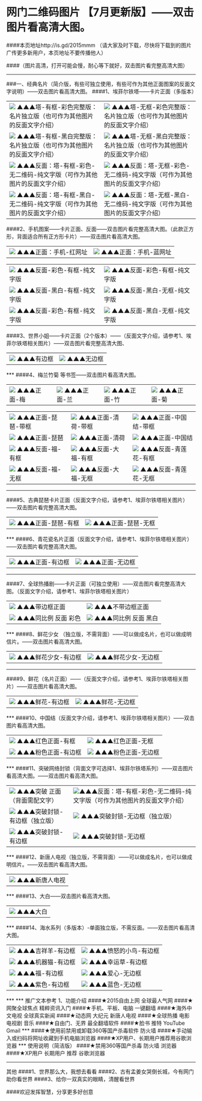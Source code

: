 # 网门二维码图片 【7月更新版】——双击图片看高清大图。
####本页地址http://is.gd/2015mmm  （请大家及时下载，尽快将下载到的图片广传更多新用户，本页地址不要传播他人）

####（图片高清，打开可能会慢，耐心等下就好，双击图片看完整高清大图）
***
###一、经典名片（简介版，有些可独立使用，有些可作为其他正面图案的反面文字说明）——双击图片看高清大图。
####1、埃菲尔铁塔——卡片正面（多版本）
<table>
<tr>
<td><img src="http://7xk4yy.com1.z0.glb.clouddn.com/埃菲尔塔 完整 彩色版 有框 有图标.jpg""  <tr> ▲▲▲塔-有框-彩色完整版：名片独立版（也可作为其他图片的反面文字介绍）
<td><img src="http://7xk4yy.com1.z0.glb.clouddn.com/埃菲尔塔 完整 彩色版 无框 有图标.jpg""  <tr> ▲▲▲塔-无框-彩色完整版：名片独立版（也可作为其他图片的反面文字介绍）
</tr>
<tr>
<td><img src="http://7xk4yy.com1.z0.glb.clouddn.com/埃菲尔塔 完整 黑白 有框 有图标.jpg""  <tr> ▲▲▲塔-有框-黑白完整版：名片独立版（也可作为其他图片的反面文字介绍）
<td><img src="http://7xk4yy.com1.z0.glb.clouddn.com/埃菲尔塔 完整 黑白 无框 有图标.jpg""  <tr> ▲▲▲塔-无框-黑白完整版：名片独立版（也可作为其他图片的反面文字介绍）
</tr>
<tr>
<td><img src="http://7xk4yy.com1.z0.glb.clouddn.com/背面 文字 彩色 有框.jpg"  <tr> ▲▲▲反面：塔-有框-彩色-无二维码-纯文字版（可作为其他图片的反面文字介绍）
<td><img src="http://7xk4yy.com1.z0.glb.clouddn.com/背面 长方形 文字 彩色 无框.jpg"  <tr> ▲▲▲反面：塔-无框-彩色-无二维码-纯文字版（可作为其他图片的反面文字介绍）
</tr>
<tr>
<td><img src="http://7xk4yy.com1.z0.glb.clouddn.com/反面 文字 有框 黑白.jpg"  <tr> ▲▲▲反面：塔-有框-黑白-无二维码-纯文字版（可作为其他图片的反面文字介绍）
<td><img src="http://7xk4yy.com1.z0.glb.clouddn.com/背面 长方形 文字 黑白 无框.jpg"  <tr> ▲▲▲反面：塔-无框-黑白-无二维码-纯文字版（可作为其他图片的反面文字介绍）
</table>
####2、手机图案——卡片正面、反面——双击图片看完整高清大图。（此款正方形，背面适合所有正方形卡片）——双击图片看高清大图。
<table>
<tr>
<td><img src="http://7xk4yy.com1.z0.glb.clouddn.com/手机-有边框.jpg""  <tr> ▲▲▲正面：手机-红网址
<td><img src="http://7xk4yy.com1.z0.glb.clouddn.com/手机 有框 蓝字.jpg""  <tr> ▲▲▲正面：手机-蓝网址
</table>
<table>
<tr>
<td><img src="http://7xk4yy.com1.z0.glb.clouddn.com/手机 有框.jpg""  <tr> ▲▲▲反面-彩色-有框-纯文字版
<td><img src="http://7xk4yy.com1.z0.glb.clouddn.com/手机 背面无框.jpg""  <tr> ▲▲▲反面-彩色-有框-纯文字版
</tr>
<tr>
<td><img src="http://7xk4yy.com1.z0.glb.clouddn.com/手机 反面 黑白 有框.jpg""  <tr> ▲▲▲反面-黑白-有框-纯文字版
<td><img src="http://7xk4yy.com1.z0.glb.clouddn.com/手机 黑白 无框.jpg""  <tr> ▲▲▲反面-黑白-无框-纯文字版
</tr>
<tr>
<td><img src="http://7xk4yy.com1.z0.glb.clouddn.com/正方形 背面 有框.jpg""  <tr> ▲▲▲反面-彩色-有框-纯文字版
<td><img src="http://7xk4yy.com1.z0.glb.clouddn.com/背面 正方形 无框.jpg""  <tr> ▲▲▲反面-黑白-无框-纯文字版
</table>
####3、世界小姐——卡片正面（2个版本）——（反面文字介绍，请参考1、埃菲尔铁塔相关图片）——双击图片看完整高清大图、
<table>
<td><img src="http://7xk4yy.com1.z0.glb.clouddn.com/世界小姐 有框.jpg"  <tr>  
▲▲▲有边框
<td><img src="http://7xk4yy.com1.z0.glb.clouddn.com/世界小姐.jpg"  <tr>  
▲▲▲无边框
</table>
***
####4、梅兰竹菊 等书签——双击图片看高清大图。
<table>

<td><img src="http://7xk4yy.com1.z0.glb.clouddn.com/书签 梅.jpg"  <tr> ▲▲▲正面-梅
<td><img src="http://7xk4yy.com1.z0.glb.clouddn.com/书签 兰.jpg"  <tr> ▲▲▲正面-兰
<td><img src="http://7xk4yy.com1.z0.glb.clouddn.com/书签 竹.jpg"  <tr> ▲▲▲正面-竹
<td><img src="http://7xk4yy.com1.z0.glb.clouddn.com/书签 菊.jpg"  <tr> ▲▲▲正面-菊
</table>
<table>
<td><img src="http://7xk4yy.com1.z0.glb.clouddn.com/书签 琵琶_带框.jpg"  <tr> ▲▲▲正面-琵琶-带框
<td><img src="http://7xk4yy.com1.z0.glb.clouddn.com/书签 雅荷_边框.jpg"  <tr> ▲▲▲正面-清荷-带框
<td><img src="http://7xk4yy.com1.z0.glb.clouddn.com/书签 中国结_边框.jpg"  <tr> ▲▲▲正面-中国结-带框
</tr>
<tr>
<td><img src="http://7xk4yy.com1.z0.glb.clouddn.com/书签 琵琶.jpg"  <tr> ▲▲▲正面-琵琶
<td><img src="http://7xk4yy.com1.z0.glb.clouddn.com/书签 雅荷.jpg"  <tr> ▲▲▲正面-清荷
<td><img src="http://7xk4yy.com1.z0.glb.clouddn.com/书签 中国结.jpg"  <tr> ▲▲▲正面-中国结
</tr>
<tr>
<td><img src="http://7xk4yy.com1.z0.glb.clouddn.com/书签 反面 福_有框.jpg"  <tr> ▲▲▲反面-福-有框
<td><img src="http://7xk4yy.com1.z0.glb.clouddn.com/书签 反面2_框.jpg"  <tr> ▲▲▲反面-大福-有框
<td><img src="http://7xk4yy.com1.z0.glb.clouddn.com/书签 背后 花_框.jpg"  <tr> ▲▲▲反面-青莲花-有框
</tr>
<tr>
<td><img src="http://7xk4yy.com1.z0.glb.clouddn.com/书签 反面 福.jpg"  <tr> ▲▲▲反面-福-无框
<td><img src="http://7xk4yy.com1.z0.glb.clouddn.com/书签 反面2.jpg"  <tr> ▲▲▲反面-大福-无框
<td><img src="http://7xk4yy.com1.z0.glb.clouddn.com/书签 背后 花.jpg"  <tr> ▲▲▲反面-青莲花-无框
</table>

***
####5、古典琵琶卡片正面（反面文字介绍，请参考1、埃菲尔铁塔相关图片）——双击图片看完整高清大图。
<table>
<td><img src="http://7xk4yy.com1.z0.glb.clouddn.com/琵琶-有框-灰字.jpg"  <tr> ▲▲▲正面-琵琶-有框
<td><img src="http://7xk4yy.com1.z0.glb.clouddn.com/琵琶-无框-灰字.jpg"  <tr> ▲▲▲正面-琵琶-无框
</table>
***
####6、青花瓷名片正面（反面文字介绍，请参考1、埃菲尔铁塔相关图片）——双击图片看完整高清大图。
<table>
<td><img src="http://7xk4yy.com1.z0.glb.clouddn.com/青花 有边框.jpg.jpg"  <tr>  
▲▲▲正面-有边框
<td><img src="http://7xk4yy.com1.z0.glb.clouddn.com/青花 无边框.jpg"  <tr>  
▲▲▲正面-无边框
</table>

***
####7、全球热播剧——卡片正面（可独立使用）——双击图片看完整高清大图。（反面文字介绍，请参考1、埃菲尔铁塔相关图片）
<table>
<td><img src="http://7xk4yy.com1.z0.glb.clouddn.com/大裤衩A6相片纸打印尺寸图有框.jpg"  <tr> ▲▲▲带边框正面
<td><img src="http://7xk4yy.com1.z0.glb.clouddn.com/大裤衩A6相片纸打印尺寸图_无框.jpg"  <tr> ▲▲▲不带边框正面
</tr>
<tr>
<td><img src="http://7xjqth.com1.z0.glb.clouddn.com/大裤衩 反面 无框 彩色.jpg"  <tr> ▲▲▲同比例 反面 彩色
<td><img src="http://7xjqth.com1.z0.glb.clouddn.com/大裤衩 反面 黑白.png"  <tr> ▲▲▲同比例 反面 黑白
</table>
***
####8、鲜花少女 （独立版，不需背面）——可以做成名片，也可以做成明信片。——双击图片看高清大图。
<table>
<td><img src="http://7xk4yy.com1.z0.glb.clouddn.com/新花仙子 有框.jpg"  <tr> ▲▲▲鲜花少女-有边框
<td><img src="http://7xk4yy.com1.z0.glb.clouddn.com/新花仙子 无框.jpg"  <tr> ▲▲▲鲜花少女-无边框
</table>

***
####9、鲜花（名片正面）——（反面文字介绍，请参考1、埃菲尔铁塔相关图片）——双击图片看高清大图。
<table>
<td><img src="http://7xk4yy.com1.z0.glb.clouddn.com/鲜花-有框.jpg"  <tr> ▲▲▲鲜花-有边框
<td><img src="http://7xk4yy.com1.z0.glb.clouddn.com/鲜花-无框.jpg"  <tr> ▲▲▲鲜花-无边框
</table>
***
####10、中国结（反面文字介绍，请参考1、埃菲尔铁塔相关图片）——双击图片看高清大图。
<table>
<td><img src="http://7xk4yy.com1.z0.glb.clouddn.com/中国结 白色-有框.jpg"  <tr> ▲▲▲红色正面-有框
<td><img src="http://7xk4yy.com1.z0.glb.clouddn.com/中国结 白色-无框.jpg"  <tr> ▲▲▲红色正面-无框
</tr>
<tr>
<td><img src="http://7xk4yy.com1.z0.glb.clouddn.com/中国结 粉色-有框.jpg"  <tr> ▲▲▲粉色正面-有边框
<td><img src="http://7xk4yy.com1.z0.glb.clouddn.com/中国结 粉色-无框.jpg"  <tr> ▲▲▲粉色正面-无边框
</table>
***
####11、突破网络封锁（背面文字可选择1、埃菲尔铁塔系列）——双击图片看高清大图。——双击图片看高清大图。
<table>
<td><img src="http://7xk4yy.com1.z0.glb.clouddn.com/突破 封锁 正面.jpg"  <tr> ▲▲▲突破 正面（背面需配文字） 
<td><img src="http://7xk4yy.com1.z0.glb.clouddn.com/埃菲尔塔 完整 彩色版 有框 有图标.jpg"  <tr>▲▲▲反面：塔-有框-彩色-无二维码-纯文字版（可作为其他图片的反面文字介绍）
</tr>
<tr>
<td><img src="http://7xk4yy.com1.z0.glb.clouddn.com/新突破 有框.jpg"  <tr> ▲▲▲突破封锁-有边框（独立版）
<td><img src="http://7xk4yy.com1.z0.glb.clouddn.com/新突破 无框.jpg"  <tr> ▲▲▲突破封锁-无边框（独立版）
</tr>
<tr>
<td><img src="http://7xk4yy.com1.z0.glb.clouddn.com/新突破 有框_黑白.jpg"  <tr> ▲▲▲突破封锁-有边框
<td><img src="http://7xk4yy.com1.z0.glb.clouddn.com/新突破 无框_黑白.jpg"  <tr> ▲▲▲突破封锁-无边框
</table>
***
####12、新唐人电视（独立版，不需背面）——可以做成名片，也可以做成明信片。——双击图片看高清大图。
<table>
<td><img src="http://7xk4yy.com1.z0.glb.clouddn.com/新唐人电视_扫码_标准版.jpg"  <tr> ▲▲▲新唐人电视
</table>
***
####13、大白——双击图片看高清大图。
<table>
<td><img src="http://7xjqth.com1.z0.glb.clouddn.com/大白_完整版.jpg"  <tr> ▲▲▲大白
</table>
***
####14、海水系列（多版本）-单面独立版，不需反面。——双击图片看高清大图。
<table>
<td><img src="http://7xk4yy.com1.z0.glb.clouddn.com/海水 吉祥羊 有框.jpg"  <tr> ▲▲▲吉祥羊-有边框
<td><img src="http://7xk4yy.com1.z0.glb.clouddn.com/海水 小鸟 有框.jpg"  <tr> ▲▲▲愤怒的小鸟-有边框
</tr>
<tr>
<td><img src="http://7xk4yy.com1.z0.glb.clouddn.com/海水 机器猫 有框.jpg"  <tr> ▲▲▲机器猫-有边框
<td><img src="http://7xk4yy.com1.z0.glb.clouddn.com/海水 幸运草 有框.jpg"  <tr> ▲▲▲幸运草-有边框
</tr>
<tr>
<td><img src="http://7xk4yy.com1.z0.glb.clouddn.com/海水 福 有框.jpg"  <tr> ▲▲▲福-有边框
<td><img src="http://7xk4yy.com1.z0.glb.clouddn.com/海水 爱心 有框.jpg"  <tr> ▲▲▲爱心-无边框

</tr>
<tr>
<td><img src="http://7xk4yy.com1.z0.glb.clouddn.com/海水 紫色 有框.jpg"  <tr> ▲▲▲紫色-有边框
<td><img src="http://7xk4yy.com1.z0.glb.clouddn.com/海水 蓝色 有框.jpg"  <tr> ▲▲▲蓝色-无边框

</table>
***
***
推广文本参考
1、功能介绍
####★2015自由上网 全球最人气网
####★网聚全球焦点 精粹资讯入门
####★手机、平板、电脑 一键翻墙
####★海外中文电视 全球真实新闻
####★动态网 大纪元  新唐人电视
####★全球热播 电影 电视剧 音乐
####★自由门、无界 最全翻墙软件
####★脸书 推特  YouTube  Gmail
***
####★使用前禁用或卸载360等国产杀毒软件 防火墙
####★手动输入或扫码将网址收藏到手机电脑浏览器
####★XP用户、长期用户推荐用谷歌浏览器
***
使用说明（简洁版）
####★禁用360等国产杀毒 防火墙 浏览器
####★XP用户 长期用户 推荐 谷歌浏览器

***
其他
####1、世界那么大，我想去看看
####2、古有孟姜女哭倒长城，今有网门助你看世界
####3、给你一双真实的眼睛，清醒看世界

####欢迎发挥智慧，分享更多好创意


